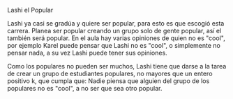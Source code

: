 Lashi el Popular

Lashi ya casi se gradúa y quiere ser popular, para esto es que escogió esta carrera.
Planea ser popular creando un grupo solo de gente popular, así el también será popular. En el aula hay varias opiniones de quien no es "cool", por ejemplo Karel puede pensar que Lashi no es "cool", o simplemente no pensar nada, a su vez Lashi puede tener sus opiniones.

Como los populares no pueden ser muchos, Lashi tiene que darse a la tarea de crear un grupo de estudiantes populares, no mayores que un entero positivo k, que cumpla que:
Nadie piensa que alguien del grupo de los populares no es "cool", a no ser que sea otro popular.

